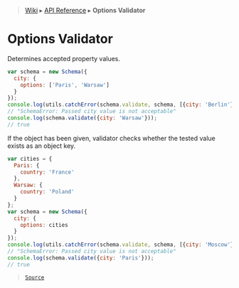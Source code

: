 > [Wiki](Home) ▸ [API Reference](API-Reference) ▸ **Options Validator**

# Options Validator

Determines accepted property values.
```javascript
var schema = new Schema({
  city: {
    options: ['Paris', 'Warsaw']
  }
});
console.log(utils.catchError(schema.validate, schema, [{city: 'Berlin'}])+'');
// "SchemaError: Passed city value is not acceptable"
console.log(schema.validate({city: 'Warsaw'}));
// true
```
If the object has been given, validator checks whether the tested value exists as an object key.
```javascript
var cities = {
  Paris: {
    country: 'France'
  },
  Warsaw: {
    country: 'Poland'
  }
};
var schema = new Schema({
  city: {
    options: cities
  }
});
console.log(utils.catchError(schema.validate, schema, [{city: 'Moscow'}])+'');
// "SchemaError: Passed city value is not acceptable"
console.log(schema.validate({city: 'Paris'}));
// true
```

> [`Source`](/Neft-io/neft/tree/master/src/schema/validators/options.litcoffee#options-validator)

